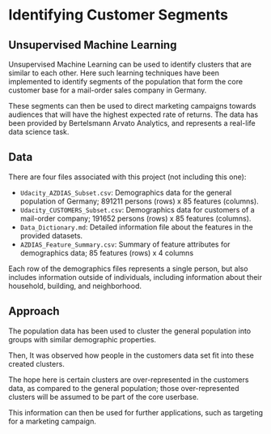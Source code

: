 # Identifying Customer Segments 
## Unsupervised Machine Learning
Unsupervised Machine Learning can be used to identify clusters that are similar to each other. Here such learning techniques have been implemented to identify segments of the population that form the core customer base for a mail-order sales company in Germany. 


These segments can then be used to direct marketing campaigns towards audiences that will have the highest expected rate of returns. The data has been provided by Bertelsmann Arvato Analytics, and represents a real-life data science task.

## Data
There are four files associated with this project (not including this one):

- `Udacity_AZDIAS_Subset.csv`: Demographics data for the general population of Germany; 891211 persons (rows) x 85 features (columns).
- `Udacity_CUSTOMERS_Subset.csv`: Demographics data for customers of a mail-order company; 191652 persons (rows) x 85 features (columns).
- `Data_Dictionary.md`: Detailed information file about the features in the provided datasets.
- `AZDIAS_Feature_Summary.csv`: Summary of feature attributes for demographics data; 85 features (rows) x 4 columns

Each row of the demographics files represents a single person, but also includes information outside of individuals, including information about their household, building, and neighborhood. 

## Approach
The population data has been used to cluster the general population into groups with similar demographic properties. 

Then, It was observed how people in the customers data set fit into these created clusters.

The hope here is certain clusters are over-represented in the customers data, as compared to the general population; those over-represented clusters will be assumed to be part of the core userbase. 

This information can then be used for further applications, such as targeting for a marketing campaign.
